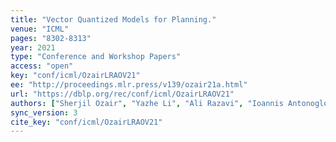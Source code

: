 ```yaml
---
title: "Vector Quantized Models for Planning."
venue: "ICML"
pages: "8302-8313"
year: 2021
type: "Conference and Workshop Papers"
access: "open"
key: "conf/icml/OzairLRAOV21"
ee: "http://proceedings.mlr.press/v139/ozair21a.html"
url: "https://dblp.org/rec/conf/icml/OzairLRAOV21"
authors: ["Sherjil Ozair", "Yazhe Li", "Ali Razavi", "Ioannis Antonoglou", "A\u00e4ron van den Oord", "Oriol Vinyals"]
sync_version: 3
cite_key: "conf/icml/OzairLRAOV21"
---
```

